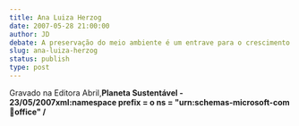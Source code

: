 ```yaml
---
title: Ana Luiza Herzog
date: 2007-05-28 21:00:00
author: JD
debate: A preservação do meio ambiente é um entrave para o crescimento da economia mundial?
slug: ana-luiza-herzog
status: publish 
type: post
---
```


  

Gravado na Editora Abril,****Planeta Sustentável - 23/05/2007******xml:namespace prefix = o ns = "urn:schemas-microsoft-com:office:office" /**



